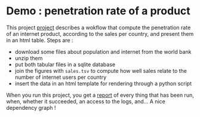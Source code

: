 # Demo : penetration rate of a product


This project [project](tuttlefile) describes a wokflow that compute the penetration rate of an internet product,
according to the sales per country, and present them in an html table. Steps are :

* download some files about population and internet from the world bank
* unzip them
* put both tabular files in a sqlite database
* join the figures with `sales.tsv` to compute how well sales relate to the number of internet users per country
* insert the data in an html template for rendering through a python script

When you run this project, you get a [report](http://abonnasseau.github.io/tuttle/docs/demo/tuttle_report.html) of every
thing that has been run, when, whether it succeeded, an access to the logs, and... A nice dependency graph !

